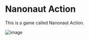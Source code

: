 # Nanonaut Action

This is a game called Nanonaut Action.

![image](https://user-images.githubusercontent.com/127627925/229312905-8565c9e7-0b39-4f92-b47b-726508e98ba3.png)
